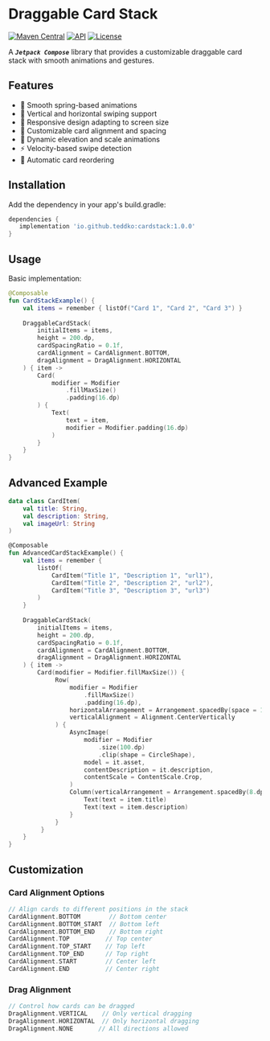 # Draggable Card Stack

[![Maven Central](https://img.shields.io/maven-central/v/io.github.username/library-name.svg)](https://central.sonatype.com/artifact/io.github.teddko/cardstack)
[![API](https://img.shields.io/badge/API-24%2B-brightgreen.svg?style=flat)](https://android-arsenal.com/api?level=23)
[![License](https://img.shields.io/badge/License-Apache%202.0-blue.svg)](https://opensource.org/licenses/Apache-2.0)

A ***`Jetpack Compose`*** library that provides a customizable draggable card stack with smooth animations and gestures.

## Features

- 🎯 Smooth spring-based animations
- 🔄 Vertical and horizontal swiping support
- 📱 Responsive design adapting to screen size
- 🎨 Customizable card alignment and spacing
- 💫 Dynamic elevation and scale animations
- ⚡ Velocity-based swipe detection
- 🔄 Automatic card reordering

## Installation

Add the dependency in your app's build.gradle:

```gradle
dependencies {
   implementation 'io.github.teddko:cardstack:1.0.0'
}
```

## Usage
Basic implementation:
```kotlin
@Composable
fun CardStackExample() {
    val items = remember { listOf("Card 1", "Card 2", "Card 3") }
    
    DraggableCardStack(
        initialItems = items,
        height = 200.dp,
        cardSpacingRatio = 0.1f,
        cardAlignment = CardAlignment.BOTTOM,
        dragAlignment = DragAlignment.HORIZONTAL
    ) { item ->
        Card(
            modifier = Modifier
                .fillMaxSize()
                .padding(16.dp)
        ) {
            Text(
                text = item,
                modifier = Modifier.padding(16.dp)
            )
        }
    }
}
```

## Advanced Example
```kotlin
data class CardItem(
    val title: String,
    val description: String,
    val imageUrl: String
)

@Composable
fun AdvancedCardStackExample() {
    val items = remember { 
        listOf(
            CardItem("Title 1", "Description 1", "url1"),
            CardItem("Title 2", "Description 2", "url2"),
            CardItem("Title 3", "Description 3", "url3")
        )
    }
    
    DraggableCardStack(
        initialItems = items,
        height = 200.dp,
        cardSpacingRatio = 0.1f,
        cardAlignment = CardAlignment.BOTTOM,
        dragAlignment = DragAlignment.HORIZONTAL
    ) { item ->
        Card(modifier = Modifier.fillMaxSize()) {
             Row(
                 modifier = Modifier
                     .fillMaxSize()
                     .padding(16.dp),
                 horizontalArrangement = Arrangement.spacedBy(space = 16.dp),
                 verticalAlignment = Alignment.CenterVertically
             ) {
                 AsyncImage(
                     modifier = Modifier
                         .size(100.dp)
                         .clip(shape = CircleShape),
                     model = it.asset,
                     contentDescription = it.description,
                     contentScale = ContentScale.Crop,
                 )
                 Column(verticalArrangement = Arrangement.spacedBy(8.dp)) {
                     Text(text = item.title)
                     Text(text = item.description)
                 }
             }
         }
    }
}
```

## Customization
### Card Alignment Options
```kotlin
// Align cards to different positions in the stack
CardAlignment.BOTTOM        // Bottom center
CardAlignment.BOTTOM_START  // Bottom left
CardAlignment.BOTTOM_END    // Bottom right
CardAlignment.TOP          // Top center
CardAlignment.TOP_START    // Top left
CardAlignment.TOP_END      // Top right
CardAlignment.START        // Center left
CardAlignment.END          // Center right
```

### Drag Alignment
```kotlin
// Control how cards can be dragged
DragAlignment.VERTICAL    // Only vertical dragging
DragAlignment.HORIZONTAL  // Only horizontal dragging
DragAlignment.NONE       // All directions allowed
```
